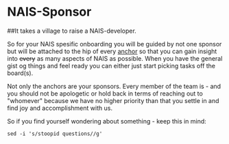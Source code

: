 # NAIS-Sponsor

##It takes a village to raise a NAIS-developer. 

So for your NAIS spesific onboarding you will be guided by not one sponsor but will be attached to the hip of every [anchor](files/pigs.md) so that you can gain insight into ~~every~~ as many aspects of NAIS as possible. When you have the general gist og things and feel ready you can either just start picking tasks off the board(s).

Not only the anchors are your sponsors. Every member of the team is - and you should not be apologetic or hold back in terms of reaching out to "whomever" because we have no higher priority than that you settle in and find joy and accomplishment with us.

So if you find yourself wondering about something - keep this in mind:

```sed -i 's/stoopid questions//g'``` 

